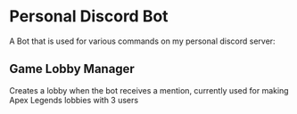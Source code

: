 # Personal Discord Bot
A Bot that is used for various commands on my personal discord server:

## Game Lobby Manager
Creates a lobby when the bot receives a mention, currently used for making Apex Legends lobbies with 3 users
